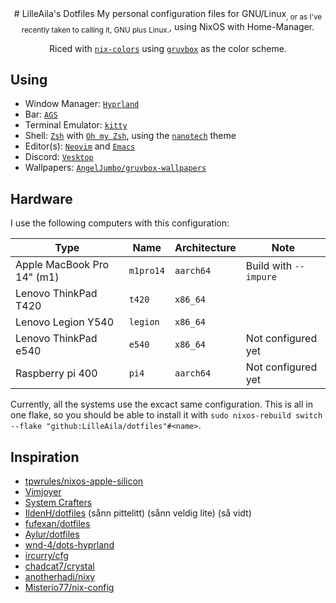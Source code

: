 <div align="center">
# LilleAila's Dotfiles
My personal configuration files for GNU/Linux<sub>, or as I've recently taken to calling it, GNU plus Linux.</sub>, using NixOS with Home-Manager.

Riced with [`nix-colors`](https://github.com/Misterio77/nix-colors) using [`gruvbox`](https://github.com/morhetz/gruvbox) as the color scheme.
</div>

## Using
- Window Manager: [`Hyprland`](https://hyprland.dev)
- Bar: [`AGS`](https://aylur.github.io/ags-docs/)
- Terminal Emulator: [`kitty`](https://sw.kovidgoyal.net/kitty)
- Shell: [`Zsh`](https://www.zsh.org/) with [`Oh my Zsh`](https://ohmyz.sh/), using the [`nanotech`](https://github.com/ohmyzsh/ohmyzsh/wiki/Themes#nanotech) theme
- Editor(s): [`Neovim`](https://neovim.io) and [`Emacs`](https://www.gnu.org/software/emacs/)
- Discord: [`Vesktop`](https://github.com/Vencord/Vesktop)
- Wallpapers: [`AngelJumbo/gruvbox-wallpapers`](https://github.com/AngelJumbo/gruvbox-wallpapers)

## Hardware
I use the following computers with this configuration:

| Type                       | Name      | Architecture | Note                  |
| -------------------------- | --------- | ------------ | ------------------    |
| Apple MacBook Pro 14" (m1) | `m1pro14` | `aarch64`    | Build with `--impure` |
| Lenovo ThinkPad T420       | `t420`    | `x86_64`     |                       |
| Lenovo Legion Y540         | `legion`  | `x86_64`     |                       |
| Lenovo ThinkPad e540       | `e540`    | `x86_64`     | Not configured yet    |
| Raspberry pi 400           | `pi4`     | `aarch64`    | Not configured yet    |

Currently, all the systems use the excact same configuration. This is all in one flake, so you should be able to install it with `sudo nixos-rebuild switch --flake "github:LilleAila/dotfiles"#<name>`.

## Inspiration
- [tpwrules/nixos-apple-silicon](https://github.com/tpwrules/nixos-apple-silicon/tree/main)
- [Vimjoyer](https://www.youtube.com/@vimjoyer/featured)
- [System Crafters](https://www.youtube.com/watch?v=74zOY-vgkyw&list=PLEoMzSkcN8oPH1au7H6B7bBJ4ZO7BXjSZ)
- [IldenH/dotfiles](https://github.com/IldenH/dotfiles) (sånn pittelitt) (sånn veldig lite) (så vidt)
- [fufexan/dotfiles](https://github.com/fufexan/dotfiles)
- [Aylur/dotfiles](https://github.com/Aylur/dotfiles)
- [wnd-4/dots-hyprland](https://github.com/end-4/dots-hyprland)
- [ircurry/cfg](https://github.com/ircurry/cfg)
- [chadcat7/crystal](https://github.com/chadcat7/crystal)
- [anotherhadi/nixy](https://github.com/anotherhadi/nixy)
- [Misterio77/nix-config](https://github.com/Misterio77/nix-config)
